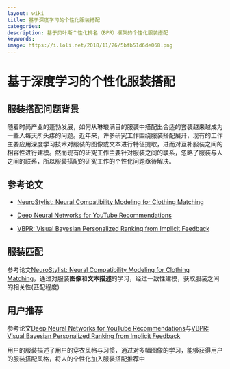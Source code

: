 ```yaml
---
layout: wiki
title: 基于深度学习的个性化服装搭配
categories: 
description: 基于贝叶斯个性化排名（BPR）框架的个性化服装搭配
keywords: 
image: https://i.loli.net/2018/11/26/5bfb51d6de068.png
---
```


# 基于深度学习的个性化服装搭配
## 服装搭配问题背景

随着时尚产业的蓬勃发展，如何从琳琅满目的服装中搭配出合适的套装越来越成为一些人每天所头疼的问题。近年来，许多研究工作围绕服装搭配展开，现有的工作主要应用深度学习技术对服装的图像或文本进行特征提取，进而对互补服装之间的相容性进行建模。然而现有的研究工作主要针对服装之间的联系，忽略了服装与人之间的联系，所以服装搭配的研究工作的个性化问题亟待解决。

## 参考论文
- [NeuroStylist: Neural Compatibility Modeling for Clothing Matching](https://xuemeng.bitcron.com/mm2017_song.pdf)

- [Deep Neural Networks for YouTube Recommendations](https://storage.googleapis.com/pub-tools-public-publication-data/pdf/45530.pdf)

- [VBPR: Visual Bayesian Personalized Ranking from Implicit Feedback](https://cseweb.ucsd.edu/~jmcauley/pdfs/aaai16.pdf)

## 服装匹配

参考论文[NeuroStylist: Neural Compatibility Modeling for Clothing Matching](https://xuemeng.bitcron.com/mm2017_song.pdf)，通过对服装**图像**和**文本描述**的学习，经过一致性建模，获取服装之间的相关性(匹配程度)

## 用户推荐

参考论文[Deep Neural Networks for YouTube Recommendations](https://storage.googleapis.com/pub-tools-public-publication-data/pdf/45530.pdf)与[VBPR: Visual Bayesian Personalized Ranking from Implicit Feedback](https://cseweb.ucsd.edu/~jmcauley/pdfs/aaai16.pdf)

用户的服装描述了用户的穿衣风格与习惯，通过对多幅图像的学习，能够获得用户的服装搭配风格，将人的个性化加入服装搭配推荐中